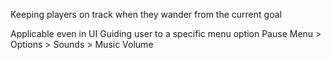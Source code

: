 Keeping players on track when they wander from the current goal

Applicable even in UI
Guiding user to a specific menu option
Pause Menu > Options > Sounds > Music Volume